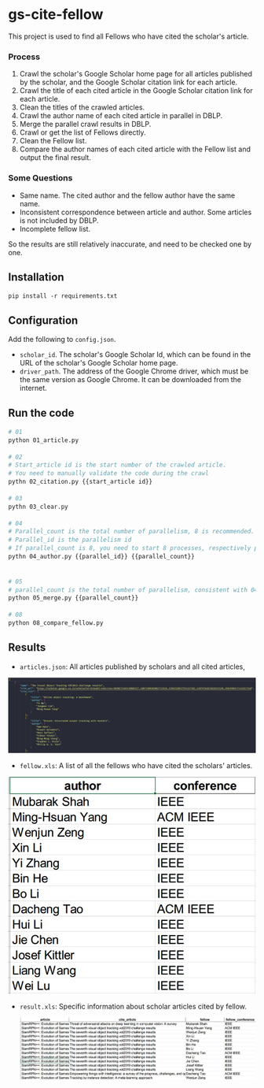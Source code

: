 # gs-cite-fellow

This project is used to find all Fellows who have cited the scholar's article. 

### Process

1. Crawl the scholar's Google Scholar home page for all articles published by the scholar, and the Google Scholar citation link for each article.
2. Crawl the title of each cited article in the Google Scholar citation  link for each article.
3. Clean the titles of the crawled articles. 
4. Crawl the author name of each cited article in parallel in DBLP.
5. Merge the parallel crawl results in DBLP.
6. Crawl or get the list of Fellows directly.
7. Clean the Fellow list. 
8. Compare the author names of each cited article with the Fellow list and output the final result.

### Some Questions

* Same name. The cited author and the fellow author have the same name. 
* Inconsistent correspondence between article and author. Some articles is not included by DBLP.
* Incomplete fellow list.

So the results are still relatively inaccurate, and need to be checked one by one.

## Installation

```
pip install -r requirements.txt
```

## Configuration

Add the following to ``config.json``.

* ``scholar_id``. The scholar's Google Scholar Id, which can be found in the URL of the scholar's Google Scholar home page.
* ``driver_path``. The address of the Google Chrome driver, which must be the same version as Google Chrome. It can be downloaded from the internet.

## Run the code

``` bash
# 01  
python 01_article.py

# 02 
# Start_article id is the start number of the crawled article. 
# You need to manually validate the code during the crawl
pythn 02_citation.py {{start_article id}}

# 03 
pythn 03_clear.py 

# 04 
# Parallel_count is the total number of parallelism, 8 is recommended. 
# Parallel_id is the parallelism id
# If parallel_count is 8, you need to start 8 processes, respectively python 04_author.py {{0..7}} 8
pythn 04_author.py {{parallel_id}} {{parallel_count}}


# 05
# parallel_count is the total number of parallelism, consistent with 04.
python 05_merge.py {{parallel_count}}

# 08 
python 08_compare_fellow.py

```

## Results

* ``articles.json``: All articles published by scholars and all cited articles,

![articles](figures/articles.jpg)

* ``fellow.xls``: A list of all the fellows who have cited the scholars' articles.

![fellow](figures/fellow.jpg)

* ``result.xls``: Specific information about scholar articles cited by fellow.

  ![result](figures/result.jpg)

